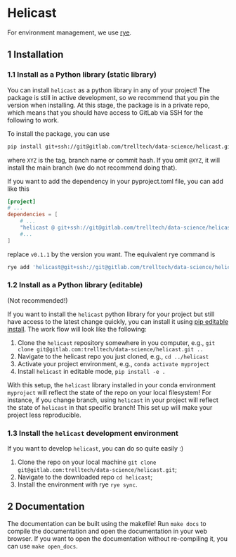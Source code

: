 # Helicast



For environment management, we use [rye](https://rye.astral.sh/).


## 1 Installation

### 1.1 Install as a Python library (static library)

You can install `helicast` as a python library in any of your project! The package is still
in active development, so we recommend that you pin the version when installing. At this
stage, the package is in a private repo, which means that you should have access to 
GitLab via SSH for the following to work.

To install the package, you can use
```bash
pip install git+ssh://git@gitlab.com/trelltech/data-science/helicast.git@XYZ
```
where `XYZ` is the tag, branch name or commit hash. If you omit `@XYZ`, it will install
the main branch (we do not recommend doing that).

If you want to add the dependency in your pyproject.toml file, you can add like this
```toml
[project]
# ...
dependencies = [
    # ...
    "helicast @ git+ssh://git@gitlab.com/trelltech/data-science/helicast.git@v0.1.1",
    #...
]
```
replace `v0.1.1` by the version you want. The equivalent rye command is
```bash
rye add 'helicast@git+ssh://git@gitlab.com/trelltech/data-science/helicast.git@v0.1.1' --verbose
```

### 1.2 Install as a Python library (editable)
(Not recommended!)


If you want to install the `helicast` python library for your project but still have
access to the latest change quickly, you can install it using [pip editable install](https://setuptools.pypa.io/en/latest/userguide/development_mode.html). The work flow will look like the following:

1. Clone the `helicast` repository somewhere in you computer, e.g.,
`git clone git@gitlab.com:trelltech/data-science/helicast.git ..`
2. Navigate to the helicast repo you just cloned, e.g., `cd ../helicast`
3. Activate your project environment, e.g., `conda activate myproject`
3. Install `helicast` in editable mode, `pip install -e .`

With this setup, the `helicast` library installed in your conda environment `myproject`
will reflect the state of the repo on your local filesystem! For instance, if you change
branch, using `helicast` in your project will reflect the state of `helicast` in that
specific branch! This set up will make your project less reproducible. 


### 1.3 Install the `helicast` development environment

If you want to develop `helicast`, you can do so quite easily :) 
1. Clone the repo on your local machine `git clone git@gitlab.com:trelltech/data-science/helicast.git`;
2. Navigate to the downloaded repo `cd helicast`;
3. Install the environment with rye `rye sync`.

## 2 Documentation
The documentation can be built using the makefile! Run ``make docs`` to compile the
documentation and open the documentation in your web browser. If you want to open
the documentation without re-compiling it, you can use ``make open_docs``.